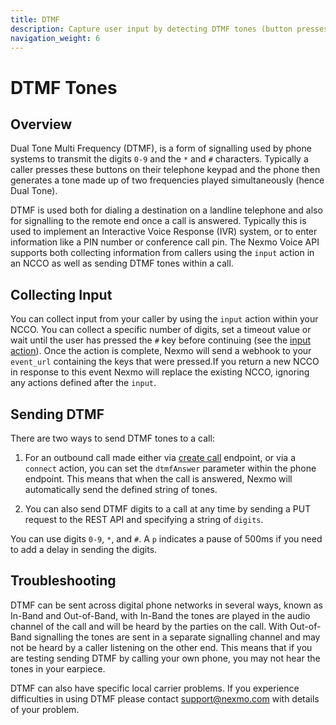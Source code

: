 ```yaml
---
title: DTMF
description: Capture user input by detecting DTMF tones (button presses) during a call.
navigation_weight: 6
---
```


# DTMF Tones

## Overview

Dual Tone Multi Frequency (DTMF), is a form of signalling used by phone systems to transmit the digits `0-9` and the `*` and `#` characters. Typically a caller presses these buttons on their telephone keypad and the phone then generates a tone made up of two frequencies played simultaneously (hence Dual Tone).

DTMF is used both for dialing a destination on a landline telephone and also for signalling to the remote end once a call is answered.  Typically this is used to implement an Interactive Voice Response (IVR) system, or to enter information like a PIN number or conference call pin.  The Nexmo Voice API supports both collecting information from callers using the `input` action in an NCCO as well as sending DTMF tones within a call.

## Collecting Input

You can collect input from your caller by using the `input` action within your NCCO. You can collect a specific number of digits, set a timeout value or wait until the user has pressed the `#` key before continuing (see the [input action](/voice/voice-api/ncco-reference#input)). Once the action is complete, Nexmo will send a webhook to your `event_url` containing the keys that were pressed.If you return a new NCCO in response to this event Nexmo will replace the existing NCCO, ignoring any actions defined after the `input`.

## Sending DTMF 

There are two ways to send DTMF tones to a call:

1. For an outbound call made either via [create call](/api/voice#createCall) endpoint, or via a `connect` action, you can set the `dtmfAnswer` parameter within the phone endpoint. This means that when the call is answered, Nexmo will automatically send the defined string of tones.

2. You can also send DTMF digits to a call at any time by sending a PUT request to the REST API and specifying a string of `digits`.

You can use digits `0-9`, `*`, and `#`. A `p` indicates a pause of 500ms if you need to add a delay in sending the digits.

## Troubleshooting

DTMF can be sent across digital phone networks in several ways, known as In-Band and Out-of-Band, with In-Band the tones are played in the audio channel of the call and will be heard by the parties on the call. With Out-of-Band signalling the tones are sent in a separate signalling channel and may not be heard by a caller listening on the other end. This means that if you are testing sending DTMF by calling your own phone, you may not hear the tones in your earpiece.

DTMF can also have specific local carrier problems. If you experience difficulties in using DTMF please contact support@nexmo.com with details of your problem.
